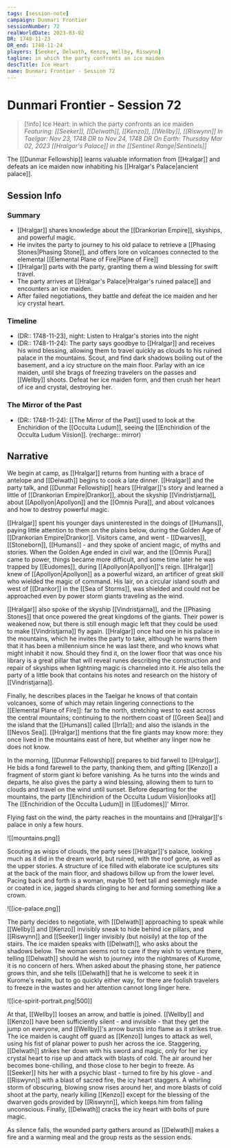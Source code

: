 ```yaml
---
tags: [session-note]
campaign: Dunmari Frontier
sessionNumber: 72
realWorldDate: 2023-03-02
DR: 1748-11-23
DR_end: 1748-11-24
players: [Seeker, Delwath, Kenzo, Wellby, Riswynn]
tagline: in which the party confronts an ice maiden
descTitle: Ice Heart
name: Dunmari Frontier - Session 72
---
```

# Dunmari Frontier - Session 72

>[!info] Ice Heart: in which the party confronts an ice maiden
> *Featuring: [[Seeker]], [[Delwath]], [[Kenzo]], [[Wellby]], [[Riswynn]]*
> *In Taelgar: Nov 23, 1748 DR to Nov 24, 1748 DR*
> *On Earth: Thursday Mar 02, 2023*
> *[[Hralgar's Palace]] in the [[Sentinel Range|Sentinels]]*

The [[Dunmar Fellowship]] learns valuable information from [[Hralgar]] and defeats an ice maiden now inhabiting his [[Hralgar's Palace|ancient palace]].

## Session Info
### Summary
- [[Hralgar]] shares knowledge about the [[Drankorian Empire]], skyships, and powerful magic.
- He invites the party to journey to his old palace to retrieve a [[Phasing Stones|Phasing Stone]], and offers lore on volcanoes connected to the elemental [[Elemental Plane of Fire|Plane of Fire]]
- [[Hralgar]] parts with the party, granting them a wind blessing for swift travel.
- The party arrives at [[Hralgar's Palace|Hralgar's ruined palace]] and encounters an ice maiden.
- After failed negotiations, they battle and defeat the ice maiden and her icy crystal heart.

### Timeline
- (DR:: 1748-11-23), night: Listen to Hralgar's stories into the night
- (DR:: 1748-11-24): The party says goodbye to [[Hralgar]] and receives his wind blessing, allowing them to travel quickly as clouds to his ruined palace in the mountains. Scout, and find dark shadows boiling out of the basement, and a icy structure on the main floor. Parlay with an ice maiden, until she brags of freezing travelers on the passes and [[Wellby]] shoots. Defeat her ice maiden form, and then crush her heart of ice and crystal, destroying her. 

### The Mirror of the Past
- (DR:: 1748-11-24): [[The Mirror of the Past]] used to look at the Enchiridion of the [[Occulta Ludum]], seeing the [[Enchiridion of the Occulta Ludum Viision]]. (recharge:: mirror)

## Narrative
We begin at camp, as [[Hralgar]] returns from hunting with a brace of antelope and [[Delwath]] begins to cook a late dinner. [[Hralgar]] and the party talk, and [[Dunmar Fellowship]] hears [[Hralgar]]'s story and learned a little of [[Drankorian Empire|Drankor]], about the skyship [[Vindristjarna]], about [[Apollyon|Apollyon]] and the [[Omnis Pura]], and about volcanoes and how to destroy powerful magic. 

[[Hralgar]] spent his younger days uninterested in the doings of [[Humans]], paying little attention to them on the plains below, during the Golden Age of [[Drankorian Empire|Drankor]]. Visitors came, and went - [[Dwarves]], [[Stoneborn]], [[Humans]] - and they spoke of ancient magic, of myths and stories. When the Golden Age ended in civil war, and the [[Omnis Pura]] came to power, things became more difficult, and some time later he was trapped by [[Eudomes]], during [[Apollyon|Apollyon]]'s reign. [[Hralgar]] knew of [[Apollyon|Apollyon]] as a powerful wizard, an artificer of great skill who wielded the magic of command. His lair, on a circular island south and west of [[Drankor]] in the [[Sea of Storms]], was shielded and could not be approached even by power storm giants traveling as the wind. 

[[Hralgar]] also spoke of the skyship [[Vindristjarna]], and the [[Phasing Stones]] that once powered the great kingdoms of the giants. Their power is weakened now, but there is still enough magic left that they could be used to make [[Vindristjarna]] fly again. [[Hralgar]] once had one in his palace in the mountains, which he invites the party to take, although he warns them that it has been a millennium since he was last there, and who knows what might inhabit it now.  Should they find it, on the lower floor that was once his library is a great pillar that will reveal runes describing the construction and repair of skyships when lightning magic is channeled into it. He also tells the party of a little book that contains his notes and research on the history of [[Vindristjarna]]. 

Finally, he describes places in the Taelgar he knows of that contain volcanoes, some of which may retain lingering connections to the [[Elemental Plane of Fire]]: far to the north, stretching west to east across the central mountains; continuing to the northern coast of [[Green Sea]] and the island that the [[Humans]] called [[Irrla]]; and also the islands in the [[Nevos Sea]]. [[Hralgar]] mentions that the fire giants may know more: they once lived in the mountains east of here, but whether any linger now he does not know. 

In the morning, [[Dunmar Fellowship]] prepares to bid farwell to [[Hralgar]]. He bids a fond farewell to the party, thanking them, and gifting [[Kenzo]] a fragment of storm giant ki before vanishing. As he turns into the winds and departs, he also gives the party a wind blessing, allowing them to turn to clouds and travel on the wind until sunset. Before departing for the mountains, the party [[Enchiridion of the Occulta Ludum Viision|looks at]] The [[Enchiridion of the Occulta Ludum]] in [[Eudomes]]' Mirror.

Flying fast on the wind, the party reaches in the mountains and [[Hralgar]]'s palace in only a few hours. 

![[mountains.png]]

Scouting as wisps of clouds, the party sees [[Hralgar]]'s palace, looking much as it did in the dream world, but ruined, with the roof gone, as well as the upper stories. A structure of ice filled with elaborate ice sculptures sits at the back of the main floor, and shadows billow up from the lower level. Pacing back and forth is a woman, maybe 10 feet tall and seemingly made or coated in ice, jagged shards clinging to her and forming something like a crown. 

![[ice-palace.png]]

The party decides to negotiate, with [[Delwath]] approaching to speak while [[Wellby]] and [[Kenzo]] invisibly sneak to hide behind ice pillars, and [[Riswynn]] and [[Seeker]] linger invisibly (but noisily) at the top of the stairs. The ice maiden speaks with [[Delwath]], who asks about the shadows below. The woman seems not to care if they wish to venture there, telling [[Delwath]] should he wish to journey into the nightmares of Kurome, it is no concern of hers. When asked about the phasing stone, her patience grows thin, and she tells [[Delwath]] that he is welcome to seek it in Kurome's realm, but to go quickly either way, for there are foolish travelers to freeze in the wastes and her attention cannot long linger here. 

![[ice-spirit-portrait.png|500]]

At that, [[Wellby]] looses an arrow, and battle is joined. [[Wellby]] and [[Kenzo]] have been sufficiently silent - and invisible - that they get the jump on everyone, and [[Wellby]]'s arrow bursts into flame as it strikes true. The ice maiden is caught off guard as [[Kenzo]] lunges to attack as well, using his fist of planar power to push her across the ice. Staggering, [[Delwath]] strikes her down with his sword and magic, only for her icy crystal heart to rise up and attack with blasts of cold. The air around her becomes bone-chilling, and those close to her begin to freeze. As [[Seeker]] hits her with a psychic blast - turned to fire by his glove - and [[Riswynn]] with a blast of sacred fire, the icy heart staggers. A whirling storm of obscuring, blowing snow rises around her, and more blasts of cold shoot at the party, nearly killing [[Kenzo]] except for the blessing of the dwarven gods provided by [[Riswynn]], which keeps him from falling unconscious. Finally, [[Delwath]] cracks the icy heart with bolts of pure magic. 

As silence falls, the wounded party gathers around as [[Delwath]] makes a fire and a warming meal and the group rests as the session ends. 
